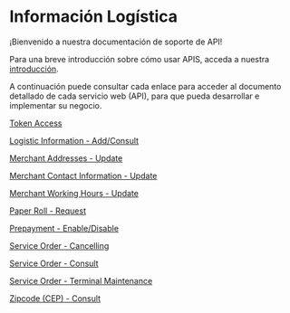 
# Información Logística

¡Bienvenido a nuestra documentación de soporte de API!

Para una breve introducción sobre cómo usar APIS, acceda a nuestra [introducción](?path=docs/español/banworks/APIs-Introduction.md).

A continuación puede consultar cada enlace para acceder al documento detallado de cada servicio web (API), para que pueda desarrollar e implementar su negocio.

[Token Access](../api/?type=post&path=/token/)

[Logistic Information - Add/Consult](../api/?type=post&path=/bwa/dados-logistica/)

[Merchant Addresses - Update](../api/?type=post&path=/bwa/wsm/merchantinformation/address/updateAddress/)

[Merchant Contact Information - Update](../api/?type=post&path=/bwa/wsm/merchantinformation/contact/updateContactInformation/)

[Merchant Working Hours - Update](../api/?type=post&path=/bwa/wsm/merchantinformation/workingHours/updateWorkingHours/)

[Paper Roll - Request](../api/?type=get&path=/bwa/solicitabobina/{instituicao}/{merchant}/{logico})

[Prepayment - Enable/Disable](../api/?type=post&path=/bwa/wsm/fundingtools/prepayFlag/updatePrepayFlag/)

[Service Order - Cancelling](../api/?type=post&path=/bwa/wsm/devicerequest/canceloperation/processCancelOperationRequest)

[Service Order - Consult](../api/?type=get&path=bwa/consultaos/{instituicao}/{numeroMerchant}/)

[Service Order - Terminal Maintenance](../api/?type=post&path=/bwa/wsm/fundingtools/prepayFlag/updatePrepayFlag/)

[Zipcode (CEP) - Consult](../api/?type=get&path=/bwa/cep-service/cep/{cep})

